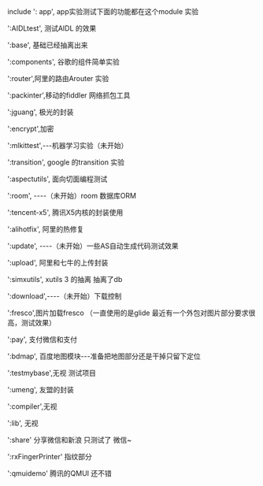 include
': app', app实验测试下面的功能都在这个module 实验

':AIDLtest',  测试AIDL 的效果

 ':base', 基础已经抽离出来

 ':components', 谷歌的组件简单实验

':router',阿里的路由Arouter 实验

':packinter',移动的fiddler 网络抓包工具

 ':jguang', 极光的封装

':encrypt',加密

 ':mlkittest',---机器学习实验（未开始）

 ':transition', google 的transition 实验

 ':aspectutils', 面向切面编程测试

 ':room', ----（未开始）room 数据库ORM

  ':tencent-x5', 腾讯X5内核的封装使用

':alihotfix', 阿里的热修复

':update', ----（未开始）一些AS自动生成代码测试效果

':upload', 阿里和七牛的上传封装

 ':simxutils', xutils 3 的抽离  抽离了db

':download',----（未开始）下载控制

 ':fresco',图片加载fresco （一直使用的是glide 最近有一个外包对图片部分要求很高，测试效果）

  ':pay', 支付微信和支付

   ':bdmap', 百度地图模块---准备把地图部分还是干掉只留下定位

  ':testmybase',无视 测试项目

 ':umeng', 友盟的封装

  ':compiler',无视

':lib', 无视

':share' 分享微信和新浪  只测试了 微信~

 ':rxFingerPrinter' 指纹部分

 ':qmuidemo' 腾讯的QMUI 还不错

